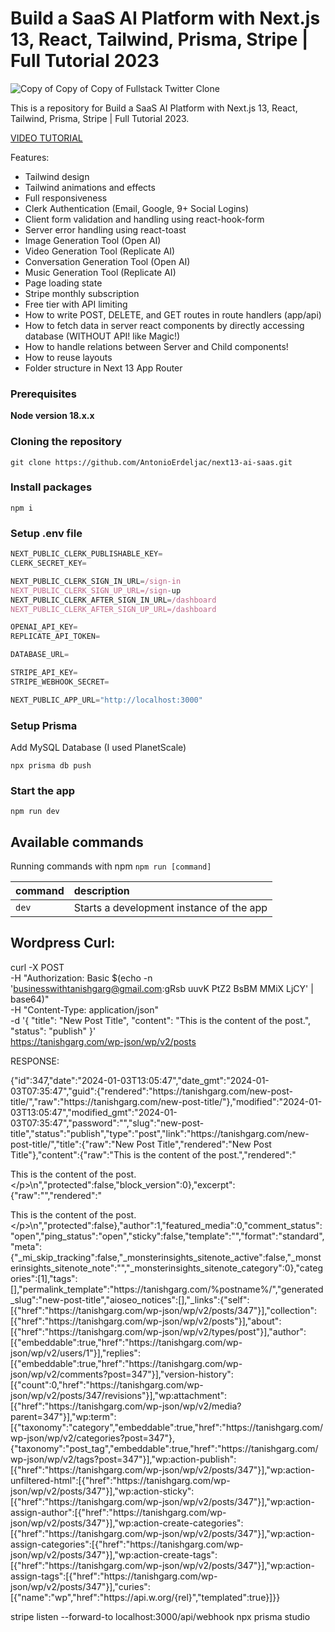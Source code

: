 # Build a SaaS AI Platform with Next.js 13, React, Tailwind, Prisma, Stripe | Full Tutorial 2023

![Copy of Copy of Copy of Fullstack Twitter Clone](https://github.com/AntonioErdeljac/next13-ai-saas/assets/23248726/c47e604a-b50b-4eb0-b420-fda20908f522)

This is a repository for Build a SaaS AI Platform with Next.js 13, React, Tailwind, Prisma, Stripe | Full Tutorial 2023.

[VIDEO TUTORIAL](https://www.youtube.com/watch?v=ffJ38dBzrlY)

Features:

- Tailwind design
- Tailwind animations and effects
- Full responsiveness
- Clerk Authentication (Email, Google, 9+ Social Logins)
- Client form validation and handling using react-hook-form
- Server error handling using react-toast
- Image Generation Tool (Open AI)
- Video Generation Tool (Replicate AI)
- Conversation Generation Tool (Open AI)
- Music Generation Tool (Replicate AI)
- Page loading state
- Stripe monthly subscription
- Free tier with API limiting
- How to write POST, DELETE, and GET routes in route handlers (app/api)
- How to fetch data in server react components by directly accessing database (WITHOUT API! like Magic!)
- How to handle relations between Server and Child components!
- How to reuse layouts
- Folder structure in Next 13 App Router

### Prerequisites

**Node version 18.x.x**

### Cloning the repository

```shell
git clone https://github.com/AntonioErdeljac/next13-ai-saas.git
```

### Install packages

```shell
npm i
```

### Setup .env file

```js
NEXT_PUBLIC_CLERK_PUBLISHABLE_KEY=
CLERK_SECRET_KEY=

NEXT_PUBLIC_CLERK_SIGN_IN_URL=/sign-in
NEXT_PUBLIC_CLERK_SIGN_UP_URL=/sign-up
NEXT_PUBLIC_CLERK_AFTER_SIGN_IN_URL=/dashboard
NEXT_PUBLIC_CLERK_AFTER_SIGN_UP_URL=/dashboard

OPENAI_API_KEY=
REPLICATE_API_TOKEN=

DATABASE_URL=

STRIPE_API_KEY=
STRIPE_WEBHOOK_SECRET=

NEXT_PUBLIC_APP_URL="http://localhost:3000"
```

### Setup Prisma

Add MySQL Database (I used PlanetScale)

```shell
npx prisma db push

```

### Start the app

```shell
npm run dev
```

## Available commands

Running commands with npm `npm run [command]`

| command | description                              |
| :------ | :--------------------------------------- |
| `dev`   | Starts a development instance of the app |

## Wordpress Curl:

curl -X POST \
 -H "Authorization: Basic $(echo -n 'businesswithtanishgarg@gmail.com:gRsb uuvK PtZ2 BsBM MMiX LjCY' | base64)" \
 -H "Content-Type: application/json" \
 -d '{
"title": "New Post Title",
"content": "This is the content of the post.",
"status": "publish"
}' \
 https://tanishgarg.com/wp-json/wp/v2/posts

RESPONSE:

{"id":347,"date":"2024-01-03T13:05:47","date_gmt":"2024-01-03T07:35:47","guid":{"rendered":"https:\/\/tanishgarg.com\/new-post-title\/","raw":"https:\/\/tanishgarg.com\/new-post-title\/"},"modified":"2024-01-03T13:05:47","modified_gmt":"2024-01-03T07:35:47","password":"","slug":"new-post-title","status":"publish","type":"post","link":"https:\/\/tanishgarg.com\/new-post-title\/","title":{"raw":"New Post Title","rendered":"New Post Title"},"content":{"raw":"This is the content of the post.","rendered":"<p>This is the content of the post.<\/p>\n","protected":false,"block_version":0},"excerpt":{"raw":"","rendered":"<p>This is the content of the post.<\/p>\n","protected":false},"author":1,"featured_media":0,"comment_status":"open","ping_status":"open","sticky":false,"template":"","format":"standard","meta":{"\_mi_skip_tracking":false,"\_monsterinsights_sitenote_active":false,"\_monsterinsights_sitenote_note":"","\_monsterinsights_sitenote_category":0},"categories":[1],"tags":[],"permalink_template":"https:\/\/tanishgarg.com\/%postname%\/","generated_slug":"new-post-title","aioseo_notices":[],"\_links":{"self":[{"href":"https:\/\/tanishgarg.com\/wp-json\/wp\/v2\/posts\/347"}],"collection":[{"href":"https:\/\/tanishgarg.com\/wp-json\/wp\/v2\/posts"}],"about":[{"href":"https:\/\/tanishgarg.com\/wp-json\/wp\/v2\/types\/post"}],"author":[{"embeddable":true,"href":"https:\/\/tanishgarg.com\/wp-json\/wp\/v2\/users\/1"}],"replies":[{"embeddable":true,"href":"https:\/\/tanishgarg.com\/wp-json\/wp\/v2\/comments?post=347"}],"version-history":[{"count":0,"href":"https:\/\/tanishgarg.com\/wp-json\/wp\/v2\/posts\/347\/revisions"}],"wp:attachment":[{"href":"https:\/\/tanishgarg.com\/wp-json\/wp\/v2\/media?parent=347"}],"wp:term":[{"taxonomy":"category","embeddable":true,"href":"https:\/\/tanishgarg.com\/wp-json\/wp\/v2\/categories?post=347"},{"taxonomy":"post_tag","embeddable":true,"href":"https:\/\/tanishgarg.com\/wp-json\/wp\/v2\/tags?post=347"}],"wp:action-publish":[{"href":"https:\/\/tanishgarg.com\/wp-json\/wp\/v2\/posts\/347"}],"wp:action-unfiltered-html":[{"href":"https:\/\/tanishgarg.com\/wp-json\/wp\/v2\/posts\/347"}],"wp:action-sticky":[{"href":"https:\/\/tanishgarg.com\/wp-json\/wp\/v2\/posts\/347"}],"wp:action-assign-author":[{"href":"https:\/\/tanishgarg.com\/wp-json\/wp\/v2\/posts\/347"}],"wp:action-create-categories":[{"href":"https:\/\/tanishgarg.com\/wp-json\/wp\/v2\/posts\/347"}],"wp:action-assign-categories":[{"href":"https:\/\/tanishgarg.com\/wp-json\/wp\/v2\/posts\/347"}],"wp:action-create-tags":[{"href":"https:\/\/tanishgarg.com\/wp-json\/wp\/v2\/posts\/347"}],"wp:action-assign-tags":[{"href":"https:\/\/tanishgarg.com\/wp-json\/wp\/v2\/posts\/347"}],"curies":[{"name":"wp","href":"https:\/\/api.w.org\/{rel}","templated":true}]}}

stripe listen --forward-to localhost:3000/api/webhook
npx prisma studio
